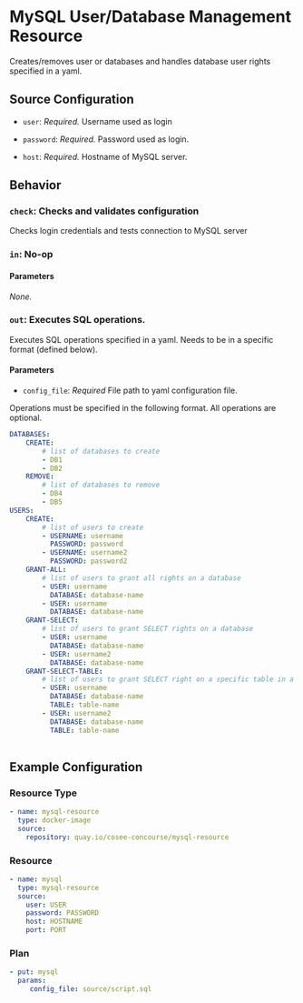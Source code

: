 # MySQL User/Database Management Resource

Creates/removes user or databases and handles database user rights specified in a yaml. 

## Source Configuration

* `user`: *Required.* Username used as login

* `password`: *Required.* Password used as login.

* `host`: *Required.* Hostname of MySQL server.

## Behavior

### `check`: Checks and validates configuration

Checks login credentials and tests connection to MySQL server

### `in`: No-op

#### Parameters

*None.*

### `out`: Executes SQL operations.

Executes SQL operations specified in a yaml. Needs to be in a specific format (defined below).

#### Parameters
 
* `config_file`: *Required* File path to yaml configuration file.

Operations must be specified in the following format. All operations are optional.
``` yaml
DATABASES:
    CREATE: 
        # list of databases to create
        - DB1
        - DB2
    REMOVE: 
        # list of databases to remove
        - DB4
        - DB5
USERS:
    CREATE:
        # list of users to create
        - USERNAME: username
          PASSWORD: password        
        - USERNAME: username2
          PASSWORD: password2
    GRANT-ALL:
        # list of users to grant all rights on a database
        - USER: username
          DATABASE: database-name        
        - USER: username
          DATABASE: database-name
    GRANT-SELECT:
        # list of users to grant SELECT rights on a database
        - USER: username
          DATABASE: database-name
        - USER: username2
          DATABASE: database-name
    GRANT-SELECT-TABLE:
        # list of users to grant SELECT right on a specific table in a database
        - USER: username
          DATABASE: database-name
          TABLE: table-name        
        - USER: username2
          DATABASE: database-name
          TABLE: table-name
        
```

## Example Configuration

### Resource Type
``` yaml
- name: mysql-resource
  type: docker-image
  source:
    repository: quay.io/cosee-concourse/mysql-resource
```
### Resource

``` yaml
- name: mysql
  type: mysql-resource
  source:
    user: USER
    password: PASSWORD
    host: HOSTNAME
    port: PORT
```

### Plan

``` yaml
- put: mysql
  params: 
     config_file: source/script.sql
```
